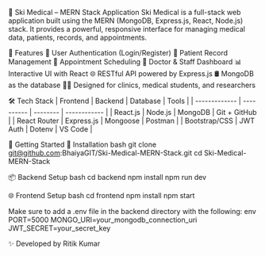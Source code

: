 🧠 Ski Medical – MERN Stack Application
Ski Medical is a full-stack web application built using the MERN (MongoDB, Express.js, React, Node.js) stack. It provides a powerful, responsive interface for managing medical data, patients, records, and appointments.


📌 Features
🔐 User Authentication (Login/Register)
🧾 Patient Record Management
📅 Appointment Scheduling
🏥 Doctor & Staff Dashboard
📊 Interactive UI with React
🌐 RESTful API powered by Express.js
🛢️ MongoDB as the database
🧑‍⚕️ Designed for clinics, medical students, and researchers


🛠️ Tech Stack
| Frontend      | Backend    | Database | Tools        |
| ------------- | ---------- | -------- | ------------ |
| React.js      | Node.js    | MongoDB  | Git + GitHub |
| React Router  | Express.js | Mongoose | Postman      |
| Bootstrap/CSS | JWT Auth   | Dotenv   | VS Code      |


🚀 Getting Started
🔧 Installation
bash
git clone git@github.com:BhaiyaGIT/Ski-Medical-MERN-Stack.git
cd Ski-Medical-MERN-Stack


📦 Backend Setup
bash
cd backend
npm install
npm run dev


🌐 Frontend Setup
bash
cd frontend
npm install
npm start


Make sure to add a .env file in the backend directory with the following:
env
PORT=5000
MONGO_URI=your_mongodb_connection_uri
JWT_SECRET=your_secret_key


✨ Developed by
Ritik Kumar

